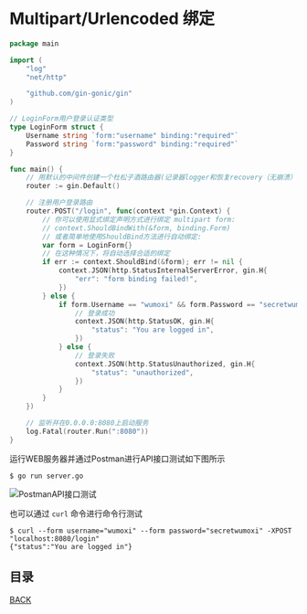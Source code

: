 # Multipart/Urlencoded 绑定

```go
package main

import (
	"log"
	"net/http"

	"github.com/gin-gonic/gin"
)

// LoginForm用户登录认证类型
type LoginForm struct {
	Username string `form:"username" binding:"required"`
	Password string `form:"password" binding:"required"`
}

func main() {
	// 用默认的中间件创建一个杜松子酒路由器(记录器logger和恢复recovery（无崩溃）中间件)
	router := gin.Default()

	// 注册用户登录路由
	router.POST("/login", func(context *gin.Context) {
		// 你可以使用显式绑定声明方式进行绑定 multipart form:
		// context.ShouldBindWith(&form, binding.Form)
		// 或者简单地使用ShouldBind方法进行自动绑定:
		var form = LoginForm{}
		// 在这种情况下，将自动选择合适的绑定
		if err := context.ShouldBind(&form); err != nil {
			context.JSON(http.StatusInternalServerError, gin.H{
				"err": "form binding failed!",
			})
		} else {
			if form.Username == "wumoxi" && form.Password == "secretwumoxi" {
				// 登录成功
				context.JSON(http.StatusOK, gin.H{
					"status": "You are logged in",
				})
			} else {
				// 登录失败
				context.JSON(http.StatusUnauthorized, gin.H{
					"status": "unauthorized",
				})
			}
		}
	})

	// 监听并在0.0.0.0:8080上启动服务
	log.Fatal(router.Run(":8080"))
}
```

运行WEB服务器并通过Postman进行API接口测试如下图所示

```shell
$ go run server.go
```

![PostmanAPI接口测试](https://lucklit.oss-cn-beijing.aliyuncs.com/written/Snip20191217_63.png)

也可以通过 `curl` 命令进行命令行测试

```shell
$ curl --form username="wumoxi" --form password="secretwumoxi" -XPOST "localhost:8080/login"
{"status":"You are logged in"}
```

## 目录

[BACK](../gin-use.md)